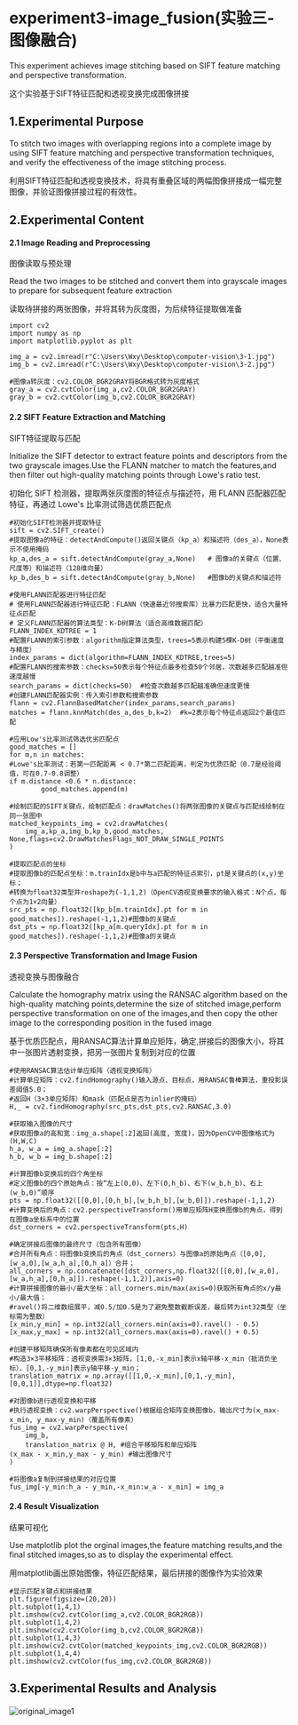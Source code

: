# experiment3-image_fusion(实验三-图像融合)
This experiment achieves image stitching based on SIFT feature matching and perspective transformation.

这个实验基于SIFT特征匹配和透视变换完成图像拼接

## 1.Experimental Purpose
To stitch two images with overlapping regions into a complete image by using SIFT feature matching and perspective transformation techniques, and verify the effectiveness of the image stitching process.

利用SIFT特征匹配和透视变换技术，将具有重叠区域的两幅图像拼接成一幅完整图像，并验证图像拼接过程的有效性。

## 2.Experimental Content

#### 2.1 Image Reading and Preprocessing

图像读取与预处理

Read the two images to be stitched and convert them into grayscale images to prepare for subsequent feature extraction

读取待拼接的两张图像，并将其转为灰度图，为后续特征提取做准备

```
import cv2
import numpy as np
import matplotlib.pyplot as plt
```
```
img_a = cv2.imread(r"C:\Users\Wxy\Desktop\computer-vision\3-1.jpg")
img_b = cv2.imread(r"C:\Users\Wxy\Desktop\computer-vision\3-2.jpg")
```
```
#图像a转灰度：cv2.COLOR_BGR2GRAY将BGR格式转为灰度格式
gray_a = cv2.cvtColor(img_a,cv2.COLOR_BGR2GRAY)
gray_b = cv2.cvtColor(img_b,cv2.COLOR_BGR2GRAY)
```

#### 2.2 SIFT Feature Extraction and Matching

SIFT特征提取与匹配

Initialize the SIFT detector to extract feature points and descriptors from the two grayscale images.Use the FLANN matcher to match the features,and then filter out high-quality matching points through Lowe's ratio test.

初始化 SIFT 检测器，提取两张灰度图的特征点与描述符，用 FLANN 匹配器匹配特征，再通过 Lowe's 比率测试筛选优质匹配点

```
#初始化SIFT检测器并提取特征
sift = cv2.SIFT_create()
#提取图像a的特征：detectAndCompute()返回关键点（kp_a）和描述符（des_a），None表示不使用掩码
kp_a,des_a = sift.detectAndCompute(gray_a,None)   # 图像a的关键点（位置、尺度等）和描述符（128维向量）
kp_b,des_b = sift.detectAndCompute(gray_b,None)   #图像b的关键点和描述符
```
```
#使用FLANN匹配器进行特征匹配
# 使用FLANN匹配器进行特征匹配：FLANN（快速最近邻搜索库）比暴力匹配更快，适合大量特征点匹配
# 定义FLANN匹配器的算法类型：K-D树算法（适合高维数据匹配）
FLANN_INDEX_KDTREE = 1
#配置FLANN的索引参数：algorithm指定算法类型，trees=5表示构建5棵K-D树（平衡速度与精度）
index_params = dict(algorithm=FLANN_INDEX_KDTREE,trees=5)
#配置FLANN的搜索参数：checks=50表示每个特征点最多检查50个邻居，次数越多匹配越准但速度越慢
search_params = dict(checks=50)  #检查次数越多匹配越准确但速度更慢
#创建FLANN匹配器实例：传入索引参数和搜索参数
flann = cv2.FlannBasedMatcher(index_params,search_params)
matches = flann.knnMatch(des_a,des_b,k=2)  #k=2表示每个特征点返回2个最佳匹配
```
```
#应用Low's比率测试筛选优劣匹配点
good_matches = []
for m,n in matches:    
#Lowe's比率测试：若第一匹配距离 < 0.7*第二匹配距离，判定为优质匹配（0.7是经验阈值，可在0.7-0.8调整）    
if m.distance <0.6 * n.distance:
        good_matches.append(m)
```
```
#绘制匹配的SIFT关键点，绘制匹配点：drawMatches()将两张图像的关键点与匹配线绘制在同一张图中
matched_keypoints_img = cv2.drawMatches(
    img_a,kp_a,img_b,kp_b,good_matches,    
None,flags=cv2.DrawMatchesFlags_NOT_DRAW_SINGLE_POINTS
)
```
```
#提取匹配点的坐标
#提取图像b的匹配点坐标：m.trainIdx是b中与a匹配的特征点索引，pt是关键点的(x,y)坐标；
#转换为float32类型并reshape为(-1,1,2)（OpenCV透视变换要求的输入格式：N个点，每个点为1×2向量）
src_pts = np.float32([kp_b[m.trainIdx].pt for m in good_matches]).reshape(-1,1,2)#图像b的关键点
dst_pts = np.float32([kp_a[m.queryIdx].pt for m in good_matches]).reshape(-1,1,2)#图像a的关键点
```

#### 2.3 Perspective Transformation and Image Fusion

透视变换与图像融合

Calculate the homography matrix using the RANSAC algorithm based on the high-quality matching points,determine the size of stitched image,perform perspective transformation on one of the images,and then copy the other image to the corresponding position in the fused image

基于优质匹配点，用RANSAC算法计算单应矩阵，确定,拼接后的图像大小，将其中一张图片透射变换，把另一张图片复制到对应的位置

```
#使用RANSAC算法估计单应矩阵（透视变换矩阵）
#计算单应矩阵：cv2.findHomography()输入源点、目标点，用RANSAC鲁棒算法，重投影误差阈值5.0；
#返回H（3×3单应矩阵）和mask（匹配点是否为inlier的掩码）
H,_ = cv2.findHomography(src_pts,dst_pts,cv2.RANSAC,3.0)
```
```
#获取输入图像的尺寸
#获取图像a的高和宽：img_a.shape[:2]返回(高度, 宽度)，因为OpenCV中图像格式为(H,W,C)
h_a, w_a = img_a.shape[:2]
h_b, w_b = img_b.shape[:2]
```
```
#计算图像b变换后的四个角坐标
#定义图像b的四个原始角点：按“左上(0,0)、左下(0,h_b)、右下(w_b,h_b)、右上(w_b,0)”顺序
pts = np.float32([[0,0],[0,h_b],[w_b,h_b],[w_b,0]]).reshape(-1,1,2)
#计算变换后的角点：cv2.perspectiveTransform()用单应矩阵H变换图像b的角点，得到在图像a坐标系中的位置
dst_corners = cv2.perspectiveTransform(pts,H)
```
```
#确定拼接后图像的最终尺寸（包含所有图像）
#合并所有角点：将图像b变换后的角点（dst_corners）与图像a的原始角点（[0,0],[w_a,0],[w_a,h_a],[0,h_a]）合并；
all_corners = np.concatenate([dst_corners,np.float32([[0,0],[w_a,0],[w_a,h_a],[0,h_a]]).reshape(-1,1,2)],axis=0)
#计算拼接图像的最小/最大坐标：all_corners.min/max(axis=0)获取所有角点的x/y最小/最大值；
#ravel()将二维数组展平，减0.5/加0.5是为了避免整数截断误差，最后转为int32类型（坐标需为整数）
[x_min,y_min] = np.int32(all_corners.min(axis=0).ravel() - 0.5)
[x_max,y_max] = np.int32(all_corners.max(axis=0).ravel() + 0.5)
```
```
#创建平移矩阵确保所有像素都在可见区域内
#构造3×3平移矩阵：透视变换需3×3矩阵，[1,0,-x_min]表示x轴平移-x_min（抵消负坐标），[0,1,-y_min]表示y轴平移-y_min；
translation_matrix = np.array([[1,0,-x_min],[0,1,-y_min],[0,0,1]],dtype=np.float32)
```
```
#对图像b进行透视变换和平移
#执行透视变换：cv2.warpPerspective()根据组合矩阵变换图像b，输出尺寸为(x_max-x_min, y_max-y_min)（覆盖所有像素）
fus_img = cv2.warpPerspective(
    img_b,
    translation_matrix @ H, #组合平移矩阵和单应矩阵    
(x_max - x_min,y_max - y_min) #输出图像尺寸
)
```
```
#将图像a复制到拼接结果的对应位置
fus_img[-y_min:h_a - y_min,-x_min:w_a - x_min] = img_a
```

#### 2.4 Result Visualization

结果可视化

Use matplotlib plot the orginal images,the feature matching results,and the final stitched images,so as to display the experimental effect.

用matplotlib画出原始图像，特征匹配结果，最后拼接的图像作为实验效果

```
#显示匹配关键点和拼接结果
plt.figure(figsize=(20,20))
plt.subplot(1,4,1)
plt.imshow(cv2.cvtColor(img_a,cv2.COLOR_BGR2RGB))
plt.subplot(1,4,2)
plt.imshow(cv2.cvtColor(img_b,cv2.COLOR_BGR2RGB))
plt.subplot(1,4,3)
plt.imshow(cv2.cvtColor(matched_keypoints_img,cv2.COLOR_BGR2RGB))
plt.subplot(1,4,4)
plt.imshow(cv2.cvtColor(fus_img,cv2.COLOR_BGR2RGB))
```

## 3.Experimental Results and Analysis

####
![original_image1]()








